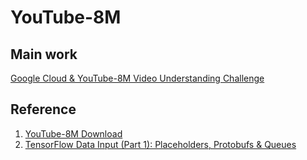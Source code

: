 # YouTube-8M

## Main work
[Google Cloud & YouTube-8M Video Understanding Challenge](https://www.kaggle.com/c/youtube8m)

## Reference
1. [YouTube-8M Download](https://research.google.com/youtube8m/download.html)
2. [TensorFlow Data Input (Part 1): Placeholders, Protobufs & Queues](https://indico.io/blog/tensorflow-data-inputs-part1-placeholders-protobufs-queues/)
